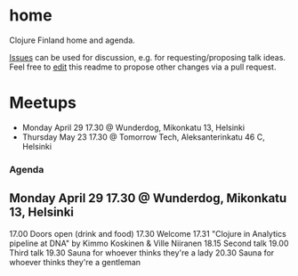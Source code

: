 # home
Clojure Finland home and agenda.

[Issues](https://github.com/clojure-finland/home/issues) can be used for discussion, e.g. for requesting/proposing talk ideas. Feel free to [edit](https://github.com/clojure-finland/home/edit/master/README.md) this readme to propose other changes via a pull request.

# Meetups

- Monday April 29 17.30 @ Wunderdog, Mikonkatu 13, Helsinki
- Thursday May 23 17.30 @ Tomorrow Tech, Aleksanterinkatu 46 C, Helsinki


### Agenda
## Monday April 29 17.30 @ Wunderdog, Mikonkatu 13, Helsinki

17.00 Doors open (drink and food)
17.30 Welcome
17.31 "Clojure in Analytics pipeline at DNA" by Kimmo Koskinen & Ville Niiranen
18.15 Second talk
19.00 Third talk
19.30 Sauna for whoever thinks they're a lady
20.30 Sauna for whoever thinks they're a gentleman